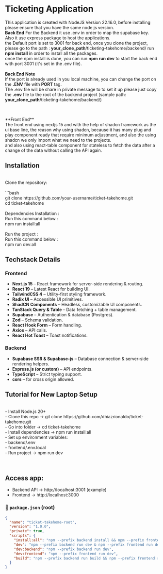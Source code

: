 <h1>Ticketing Application</h1>

This application is created with NodeJS Version 22.16.0, before installing please ensure that you have the same node js version. <br>
**Back End**
For the Backend it use .env in order to map the supabase key.<br>
Also it use express package to host the applications. <br>
the Default port is set to 3001 for back end, once you clone the project, please go to the path : **your_clone_path**/ticketing-takehome/backend/ run **npm install** in order to install all the packages.<br>
once the npm install is done, you can run **npm run dev** to start the back end with port 3001 (it's set in the .env file). <br>
<br>
**Back End Note**<br>
If the port is already used in you local machine, you can change the port on the **.ENV** file with **PORT** tag.<br>
The .env file will be share in private message to to set it up please just copy the **.env** file to the root of the backend project (sample path: **your_clone_path**/ticketing-takehome/backend/)

<br>
<br>
**Front End**<br>
The front end using nextjs 15 and with the help of shadcn framework as the ui base line, the reason why using shadcn, because it has many plug and play component ready that require minimum adjustment, and also the using shadcn we only import what we need to the projects.<br>
and also using react-table component for stateless to fetch the data after a change of the data without calling the API again.<br>

## Installation
<br>
Clone the repository:<br>
<br>
```bash<br>
git clone https://github.com/your-username/ticket-takehome.git<br>
cd ticket-takehome<br>
<br>
Dependencies Installation :<br>
Run this command below :<br>
npm run install:all<br>
<br>
Run the project :<br>
Run this command below :<br>
npm run dev:all<br>

## Techstack Details 
### Frontend
- **Next.js 15** – React framework for server-side rendering & routing.
- **React 19** – Latest React for building UI.
- **TailwindCSS 4** – Utility-first styling framework.
- **Radix UI** – Accessible UI primitives.
- **ShadCN Components** – Headless, customizable UI components.
- **TanStack Query & Table** – Data fetching + table management.
- **Supabase** – Authentication & database (Postgres).
- **Zod** – Schema validation.
- **React Hook Form** – Form handling.
- **Axios** – API calls.
- **React Hot Toast** – Toast notifications.

### Backend
- **Supabase SSR & Supabase-js** – Database connection & server-side rendering helpers.
- **Express.js (or custom)** – API endpoints.
- **TypeScript** – Strict typing support.
- **cors** – for cross origin allowed.


## Tutorial for New Laptop Setup
<br>
- Install Node.js 20+<br>
- Clone this repo → git clone https://github.com/dhiazrionaldo/ticket-takehome.git<br>
- Go into folder → cd ticket-takehome<br>
- Install dependencies → npm run install:all<br>
- Set up environment variables:<br>
- backend/.env<br>
- frontend/.env.local<br>
- Run project → npm run dev<br>
<br>
<br>

## Access app:
- Backend API → http://localhost:3001 (example)<br>
- Frontend → http://localhost:3000<br>

### 📄 `package.json` (root)
```json
{
  "name": "ticket-takehome-root",
  "version": "1.0.0",
  "private": true,
  "scripts": {
    "install:all": "npm --prefix backend install && npm --prefix frontend install",
    "dev": "npm --prefix backend run dev & npm --prefix frontend run dev",
    "dev:backend": "npm --prefix backend run dev",
    "dev:frontend": "npm --prefix frontend run dev",
    "build": "npm --prefix backend run build && npm --prefix frontend run build"
  }
}
